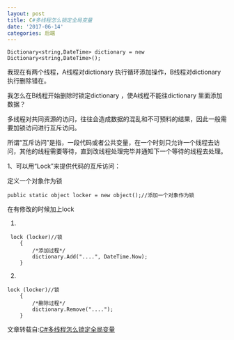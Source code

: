 ```yaml
---
layout: post
title: C#多线程怎么锁定全局变量
date: '2017-06-14'
categories: 后端
---
```


	Dictionary<string,DateTime> dictionary = new Dictionary<string,DateTime>(); 

我现在有两个线程，A线程对dictionary 执行循环添加操作，B线程对dictionary 执行删除错在。

我怎么在B线程开始删除时锁定dictionary ，使A线程不能往dictionary 里面添加数据？

多线程对共同资源的访问，往往会造成数据的混乱和不可预料的结果，因此一般需要加锁访问进行互斥访问。

所谓“互斥访问”是指，一段代码或者公共变量，在一个时刻只允许一个线程去访问，其他的线程需要等待，直到改线程处理完毕并通知下一个等待的线程去处理。

1、可以用“Lock”来提供代码的互斥访问：

定义一个对象作为锁

	public static object locker = new object();//添加一个对象作为锁

在有修改的时候加上lock

1.

	 lock (locker)//锁
        {
            /*添加过程*/
            dictionary.Add("....", DateTime.Now);
        }


2.

	lock (locker)//锁
        {
            /*删除过程*/
            dictionary.Remove("....");
        }

文章转载自:[C#多线程怎么锁定全局变量](http://blog.csdn.net/ybhjx/article/details/53700668)